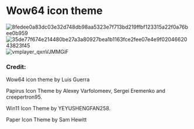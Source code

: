 # Wow64 icon theme
![8fedee0a83dc03e32d748db98aa5323e7f713bd219ffbf123315a22f0a76bee0b959](https://user-images.githubusercontent.com/31783838/137485704-b574e910-72e6-42d1-abf9-c0d72b76a9ac.png)
![35de77f674e214480be27a3a80927bea1b1163fce2fee07e4e9f0204662043823f45](https://user-images.githubusercontent.com/31783838/138094083-e66adc3e-a346-4844-aef2-df1f794e4b2a.png)
![vmplayer_qxnVJMMGiF](https://user-images.githubusercontent.com/31783838/143778291-a3aba899-dd86-4703-96c5-966a44450081.jpg)


### Credit:

Wow64 icon theme by Luis Guerra

Papirus Icon Theme by Alexey Varfolomeev, Sergei Eremenko and creepertron95.

Win11 Icon Theme by YEYUSHENGFAN258.

Paper Icon Theme by Sam Hewitt
